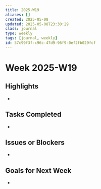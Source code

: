 ```yaml
---
title: 2025-W19
aliases: []
created: 2025-05-08
updated: 2025-05-08T23:30:29
class: journal
type: weekly
tags: [journal, weekly]
id: 57c99f3f-c96c-47d9-96f9-0ef2fb029fcf
---
```

# Week 2025-W19

## Highlights
- 

## Tasks Completed
- 

## Issues or Blockers
- 

## Goals for Next Week
- 
